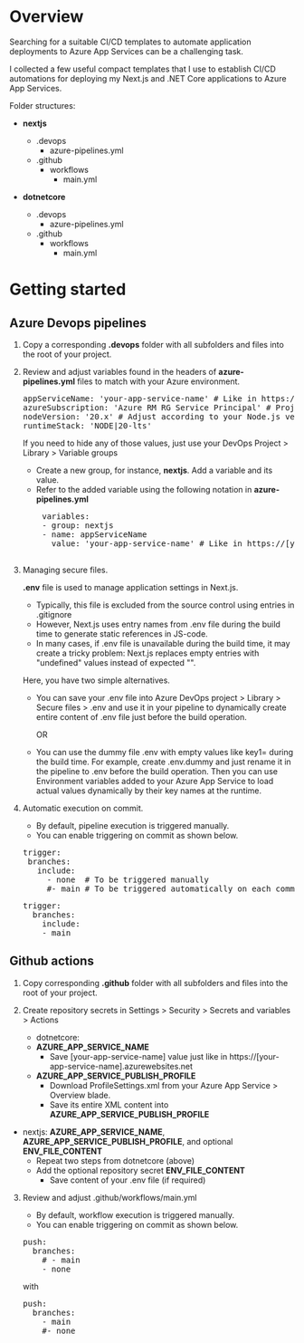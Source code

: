 # Overview

Searching for a suitable CI/CD templates to automate application deployments to Azure App Services can be a challenging task.

I collected a few useful compact templates that I use to establish CI/CD automations for deploying my Next.js and .NET Core applications to Azure App Services.

Folder structures:

- **nextjs**
  - .devops
    - azure-pipelines.yml
  - .github
    - workflows
      - main.yml

- **dotnetcore**
  - .devops
    - azure-pipelines.yml
  - .github
    - workflows
      - main.yml

# Getting started

## Azure Devops pipelines

1. Copy a corresponding **.devops** folder with all subfolders and files into the root of your project.

2. Review and adjust variables found in the headers of **azure-pipelines.yml** files to match with your Azure environment.

   <pre>
   appServiceName: 'your-app-service-name' # Like in https://[your-app-service-name].azurewebsites.net
   azureSubscription: 'Azure RM RG Service Principal' # Project settings > Service connections > Azure Resource Manager + Subscription + Resource Group
   nodeVersion: '20.x' # Adjust according to your Node.js version
   runtimeStack: 'NODE|20-lts'
   </pre>
   
   If you need to hide any of those values, just use your DevOps Project > Library > Variable groups
     - Create a new group, for instance, **nextjs**. Add a variable and its value.
     - Refer to the added variable using the following notation in **azure-pipelines.yml**
      
     <pre>
       variables:
       - group: nextjs
       - name: appServiceName
         value: 'your-app-service-name' # Like in https://[your-app-service-name].azurewebsites.net
     </pre>
     
3. Managing secure files.

   **.env** file is used to manage application settings in Next.js.
   - Typically, this file is excluded from the source control using entries in .gitignore
   - However, Next.js uses entry names from .env file during the build time to generate static references in JS-code.
   - In many cases, if .env file is unavailable during the build time, it may create a tricky problem:
     Next.js replaces empty entries with "undefined" values instead of expected "".

   Here, you have two simple alternatives. 
   - You can save your .env file into Azure DevOps project  > Library > Secure files > .env
     and use it in your pipeline to dynamically create entire content of .env file just before the build operation.
  
     OR
  
   - You can use the dummy file .env with empty values like key1= during the build time. 
     For example, create .env.dummy and just rename it in the pipeline to .env before the build operation.
     Then you can use Environment variables added to your Azure App Service to load actual values dynamically by their key names at the runtime.

4. Automatic execution on commit.
   - By default, pipeline execution is triggered manually.
   - You can enable triggering on commit as shown below.
  
   <pre>
   trigger:  
    branches:
      include:
        - none  # To be triggered manually
        #- main # To be triggered automatically on each commit to main branch      
   </pre>
   
   <pre>
   trigger:  
     branches:
       include:
       - main
   </pre>
  
## Github actions

1. Copy corresponding **.github** folder with all subfolders and files into the root of your project.

2. Create repository secrets in Settings > Security > Secrets and variables > Actions
   - dotnetcore:
   - **AZURE_APP_SERVICE_NAME**
     - Save [your-app-service-name] value just like in https://[your-app-service-name].azurewebsites.net
   - **AZURE_APP_SERVICE_PUBLISH_PROFILE**
     - Download ProfileSettings.xml from your Azure App Service > Overview blade.
     - Save its entire XML content into **AZURE_APP_SERVICE_PUBLISH_PROFILE**

- nextjs: **AZURE_APP_SERVICE_NAME**,  **AZURE_APP_SERVICE_PUBLISH_PROFILE**, and optional **ENV_FILE_CONTENT**
  - Repeat two steps from dotnetcore (above)
  - Add the optional repository secret **ENV_FILE_CONTENT**
    - Save content of your .env file (if required)

3. Review and adjust .github/workflows/main.yml
   - By default, workflow execution is triggered manually.
   - You can enable triggering on commit as shown below.
   <pre>
   push:
     branches:
       # - main
       - none
   </pre>
   
   with
   
   <pre>
   push:
     branches:
       - main
       #- none
   </pre>
